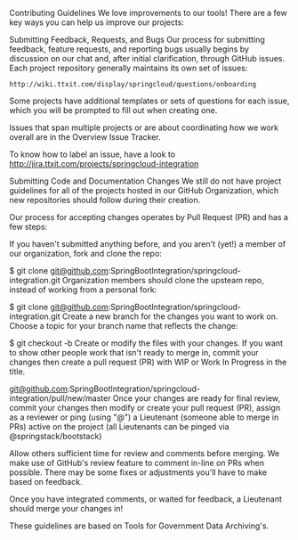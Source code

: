 Contributing Guidelines
We love improvements to our tools! There are a few key ways you can help us improve our projects:

Submitting Feedback, Requests, and Bugs
Our process for submitting feedback, feature requests, and reporting bugs usually begins by discussion on our chat and, after initial clarification, through GitHub issues. Each project repository generally maintains its own set of issues:

    http://wiki.ttxit.com/display/springcloud/questions/onboarding

Some projects have additional templates or sets of questions for each issue, which you will be prompted to fill out when creating one.

Issues that span multiple projects or are about coordinating how we work overall are in the Overview Issue Tracker.

To know how to label an issue, have a look to http://jira.ttxit.com/projects/springcloud-integration

Submitting Code and Documentation Changes
We still do not have project guidelines for all of the projects hosted in our GitHub Organization, which new repositories should follow during their creation.

Our process for accepting changes operates by Pull Request (PR) and has a few steps:

If you haven't submitted anything before, and you aren't (yet!) a member of our organization, fork and clone the repo:

$ git clone git@github.com:SpringBootIntegration/springcloud-integration.git
Organization members should clone the upsteam repo, instead of working from a personal fork:

$ git clone git@github.com:SpringBootIntegration/springcloud-integration.git
Create a new branch for the changes you want to work on. Choose a topic for your branch name that reflects the change:

$ git checkout -b <branch-name>
Create or modify the files with your changes. If you want to show other people work that isn't ready to merge in, commit your changes then create a pull request (PR) with WIP or Work In Progress in the title.

git@github.com:SpringBootIntegration/springcloud-integration/pull/new/master
Once your changes are ready for final review, commit your changes then modify or create your pull request (PR), assign as a reviewer or ping (using "@<username>") a Lieutenant (someone able to merge in PRs) active on the project (all Lieutenants can be pinged via @springstack/bootstack)

Allow others sufficient time for review and comments before merging. We make use of GitHub's review feature to comment in-line on PRs when possible. There may be some fixes or adjustments you'll have to make based on feedback.

Once you have integrated comments, or waited for feedback, a Lieutenant should merge your changes in!

These guidelines are based on Tools for Government Data Archiving's.
